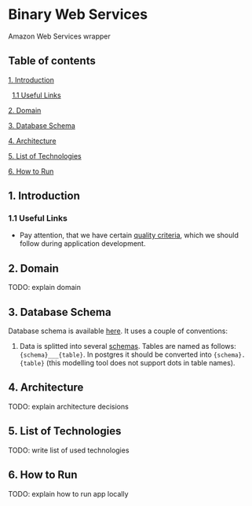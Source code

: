 # Binary Web Services

Amazon Web Services wrapper

## Table of contents

[1. Introduction](#1-Introduction)

&nbsp;&nbsp;[1.1 Useful Links](#11-useful-links)

[2. Domain](#2-Domain)

[3. Database Schema](#3-Database-Schema)

[4. Architecture](#4-Architecture)

[5. List of Technologies](#5-List-of-Technologies)

[6. How to Run](#6-How-to-Run)

## 1. Introduction

### 1.1 Useful Links

- Pay attention, that we have certain [quality criteria](https://github.com/BinaryStudioAcademy/quality-criteria/blob/production/source/javascript.md), which we should follow during application development.

## 2. Domain

TODO: explain domain

## 3. Database Schema

Database schema is available [here](https://dbdiagram.io/d/61dc0204f8370f0a2eebc133). It uses a couple of conventions:
1. Data is splitted into several [schemas](https://www.postgresql.org/docs/9.1/ddl-schemas.html). Tables are named as follows: `{schema}___{table}`. In postgres it should be converted into `{schema}.{table}` (this modelling tool does not support dots in table names).

## 4. Architecture

TODO: explain architecture decisions

## 5. List of Technologies

TODO: write list of used technologies

## 6. How to Run

TODO: explain how to run app locally
